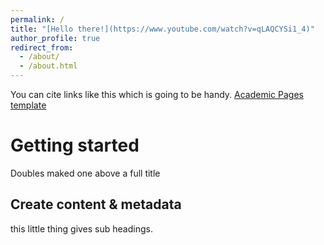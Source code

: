 ```yaml
---
permalink: /
title: "[Hello there!](https://www.youtube.com/watch?v=qLAQCYSi1_4)"
author_profile: true
redirect_from: 
  - /about/
  - /about.html
---
```


You can cite links like this which is going to be handy. [Academic Pages template](https://github.com/academicpages/academicpages.github.io) 

Getting started
======
Doubles maked one above a full title

Create content & metadata
------
this little thing gives sub headings.